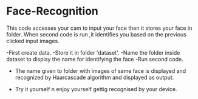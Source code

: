 # Face-Recognition
This code accesses your cam to input your face then it stores your face in folder. When second code is run ,it identifies you based on the previous clicked input images.  

-First create data.
-Store it in folder 'dataset'.
-Name  the folder inside dataset to display the name for identifying the face
-Run second code.
- The name given to folder with images of same face is displayed and recognized by Haarcascade algorithm and displayed as output.

- Try it yourself n enjoy yourself gettig recognised by your device.
